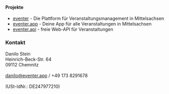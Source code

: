 #### Projekte

- [eventer](https://console.eventer.app) - Die Plattform für Veranstaltungsmanagement in Mittelsachsen
- [eventer.app](https://eventer.app) - Deine App für alle Veranstaltungen in Mittelsachsen
- [eventer.api](https://github.com/haed/eventer-web-api) - freie Web-API für Veranstaltungen
 
### Kontakt

Danilo Stein<br/>
Heinrich-Beck-Str. 64<br/>
09112 Chemnitz<br/>
<br/>
[danilo@eventer.app](mailto:danilo@eventer.app) / +49 173 8291678<br/>
<br/>
(USt-IdNr.: DE247977210)<br/>
